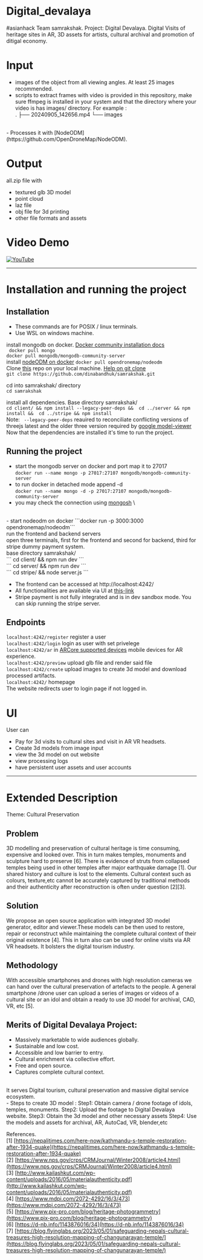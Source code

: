 # Digital_devalaya
#asianhack
Team samrakshak. Project: Digital Devalaya. Digital Visits of heritage sites in AR, 3D assets for artists, cultural archival and promotion of ditigal economy.
# Input
- images of the object from all viewing angles. At least 25 images recommended.
- scripts to extract frames with video is provided in this repository, make sure ffmpeg is installed in your system and that the directory where your video is has images/ directory. For example : <br>
.
├── 20240905_142656.mp4
└── images
<br>
- Processes it with [NodeODM](https://github.com/OpenDroneMap/NodeODM).

# Output
all.zip file with
- textured glb 3D model
- point cloud
- laz file
- obj file for 3d printing
- other file formats and assets

# Video Demo
[![YouTube](http://i.ytimg.com/vi/JgxniHbMkhY/hqdefault.jpg)](https://www.youtube.com/watch?v=JgxniHbMkhY)

---

# Installation and running the project
## Installation
- These commands are for POSIX / linux terminals.
- Use WSL on windows machine.


install mongodb on docker. [Docker community installation docs](https://www.mongodb.com/docs/manual/tutorial/install-mongodb-community-with-docker/)<br>
``` docker pull mongo```
<br>
```docker pull mongodb/mongodb-community-server```
<br>
install [nodeODM on docker](https://hub.docker.com/r/opendronemap/nodeodm)
```docker pull opendronemap/nodeodm```
<br>
Clone [this](https://github.com/dinabandhuk/samrakshak/tree/main) repo on your local machine. [Help on git clone](https://docs.github.com/en/repositories/creating-and-managing-repositories/cloning-a-repository) <br>
``` git clone https://github.com/dinabandhuk/samrakshak.git ```

cd into samrakshak/ directory<br>
``` cd samrakshak ```<br>

install all dependencies. Base directory samrakshak/ <br>
```cd client/ && npm install --legacy-peer-deps &&  cd ../server && npm install &&  cd ../stripe && npm install```<br>
Note: ``` --legacy-peer-deps``` reauired to reconciliate conflicting versions of threejs latest and the older three version required by [google model-viewer](https://www.npmjs.com/package/@google/model-viewer)
<br>
Now that the dependencies are installed it's time to run the project.
## Running the project

- start the mongodb server on docker and port map it to 27017<br>
``` docker run --name mongo -p 27017:27107 mongodb/mongodb-community-server ```<br>
- to run docker in detached mode append -d <br>
``` docker run --name mongo -d -p 27017:27107 mongodb/mongodb-community-server ```<br>
- you may check the connection using [mongosh](https://www.mongodb.com/docs/manual/tutorial/install-mongodb-community-with-docker/#connect-to-the-mongodb-deployment-with-mongosh) \
<br>
- start nodeodm on docker
```docker run -p 3000:3000 opendronemap/nodeodm```
<br>
run the frontend and backend servers <br>
open three terminals, first for the frontend and second for backend, third for stripe dummy payment system. <br>
base directory samrakshak/ <br>
``` cd client/ && npm run dev ``` <br>
``` cd server/ && npm run dev ``` <br>
``` cd stripe/ && node server.js ``` <br>


- The frontend can be accessed at http://localhost:4242/ <br>
- All functionalities are available via UI at [this-link](http://localhost:4242/)
- Stripe payment is not fully integrated and is in dev sandbox mode. You can skip running the stripe server.

## Endpoints

```localhost:4242/register```  register a user
<br>
```localhost:4242/login``` login as user with set privelege
<br>
```localhost:4242/ar``` in [ARCore supported devices](https://developers.google.com/ar/devices) mobile devices for AR experience.
<br>
```localhost:4242/preview``` upload glb file and render said file
<br>
```localhost:4242/create``` upload images to create 3d model and download processed artifacts.
<br>
```localhost:4242/``` homepage
<br>
The website redirects user to login page if not logged in.
<br>
# UI
User can
- Pay for 3d visits to cultural sites and visit in AR VR headsets.
- Create 3d models from image input
- view the 3d model on out website
- view processing logs
- have persistent user assets and user accounts

---

# Extended Description

Theme: Cultural Preservation

## Problem  
3D modelling and preservation of cultural heritage is time consuming, expensive and looked over. This in turn makes temples, monuments and sculpture hard to preserve \[6\]. There is evidence of struts from collapsed temples being used in other temples after major earthquake damage \[1\]. Our shared history and culture is lost to the elements. Cultural context such as colours, texture,etc cannot be accurately captured by traditional methods and their authenticity after reconstruction is often under question \[2\]\[3\].

## Solution  
We propose an open source application with integrated 3D model generator, editor and viewer.These models can be then used to restore, repair or reconstruct while maintaining the complete cultural context of their original existence \[4\]. This in turn also can be used for online visits via AR VR headsets. It bolsters the digital tourism industry.

## Methodology  
With accessible smartphones and drones with high resolution cameras we can hand over the cultural preservation of artefacts to the people. A general smartphone /drone user can upload a series of images or videos of a cultural site or an idol and obtain a ready to use 3D model for  archival, CAD, VR, etc \[5\]. 

## Merits of Digital Devalaya Project:

- Massively marketable to wide audiences globally.
- Sustainable and low cost.
- Accessible and low barrier to entry.
- Cultural enrichment via collective effort.
- Free and open source.
- Captures complete cultural context.
<br>
It serves Digital tourism, cultural preservation and massive digital service ecosystem.
<br>
- Steps to create 3D model :  
Step1: Obtain camera / drone footage of idols, temples, monuments.  
Step2: Upload the footage to Digital Devalaya website.  
Step3: Obtain the 3d model and other necessary assets  
Step4: Use the models and assets for archival, AR, AutoCad, VR, blender,etc

References.  
\[1\] [https://nepalitimes.com/here-now/kathmandu-s-temple-restoration-after-1934-quake](https://nepalitimes.com/here-now/kathmandu-s-temple-restoration-after-1934-quake)  
\[2\] [https://www.nps.gov/crps/CRMJournal/Winter2008/article4.html](https://www.nps.gov/crps/CRMJournal/Winter2008/article4.html)  
\[3\] [http://www.kailashkut.com/wp-content/uploads/2016/05/materialauthenticity.pdf](http://www.kailashkut.com/wp-content/uploads/2016/05/materialauthenticity.pdf)  
\[4\] [https://www.mdpi.com/2072-4292/16/3/473](https://www.mdpi.com/2072-4292/16/3/473)  
\[5\] [https://www.pix-pro.com/blog/heritage-photogrammetry](https://www.pix-pro.com/blog/heritage-photogrammetry)  
\[6\] [https://d-nb.info/1143876016/34](https://d-nb.info/1143876016/34)  
\[7\] [https://blog.flyinglabs.org/2023/05/01/safeguarding-nepals-cultural-treasures-high-resolution-mapping-of-changunarayan-temple/](https://blog.flyinglabs.org/2023/05/01/safeguarding-nepals-cultural-treasures-high-resolution-mapping-of-changunarayan-temple/)
